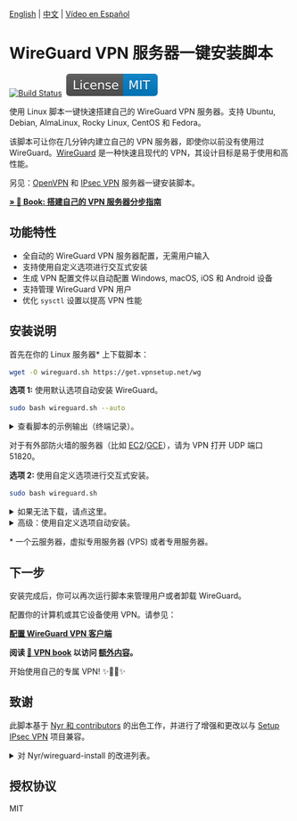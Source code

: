 [English](README.md) | [中文](README-zh.md) | [Vídeo en Español](https://www.youtube.com/watch?v=99qtaJU2E2k)

# WireGuard VPN 服务器一键安装脚本

[![Build Status](https://github.com/hwdsl2/wireguard-install/actions/workflows/main.yml/badge.svg)](https://github.com/hwdsl2/wireguard-install/actions/workflows/main.yml) &nbsp;[![License: MIT](docs/images/license.svg)](https://opensource.org/licenses/MIT)

使用 Linux 脚本一键快速搭建自己的 WireGuard VPN 服务器。支持 Ubuntu, Debian, AlmaLinux, Rocky Linux, CentOS 和 Fedora。

该脚本可让你在几分钟内建立自己的 VPN 服务器，即使你以前没有使用过 WireGuard。[WireGuard](https://www.wireguard.com) 是一种快速且现代的 VPN，其设计目标是易于使用和高性能。

另见：[OpenVPN](https://github.com/hwdsl2/openvpn-install/blob/master/README-zh.md) 和 [IPsec VPN](https://github.com/hwdsl2/setup-ipsec-vpn/blob/master/README-zh.md) 服务器一键安装脚本。

**[&raquo; :book: Book: 搭建自己的 VPN 服务器分步指南](https://books2read.com/vpnguidezh)**

## 功能特性

- 全自动的 WireGuard VPN 服务器配置，无需用户输入
- 支持使用自定义选项进行交互式安装
- 生成 VPN 配置文件以自动配置 Windows, macOS, iOS 和 Android 设备
- 支持管理 WireGuard VPN 用户
- 优化 `sysctl` 设置以提高 VPN 性能

## 安装说明

首先在你的 Linux 服务器\* 上下载脚本：

```bash
wget -O wireguard.sh https://get.vpnsetup.net/wg
```

**选项 1:** 使用默认选项自动安装 WireGuard。

```bash
sudo bash wireguard.sh --auto
```

<details>
<summary>
查看脚本的示例输出（终端记录）。
</summary>

**注：** 此终端记录仅用于演示目的。

<p align="center"><img src="docs/images/demo1.svg"></p>
</details>

对于有外部防火墙的服务器（比如 [EC2](https://docs.aws.amazon.com/AWSEC2/latest/UserGuide/ec2-security-groups.html)/[GCE](https://cloud.google.com/vpc/docs/firewalls)），请为 VPN 打开 UDP 端口 51820。

**选项 2:** 使用自定义选项进行交互式安装。

```bash
sudo bash wireguard.sh
```

<details>
<summary>
如果无法下载，请点这里。
</summary>

你也可以使用 `curl` 下载：

```bash
curl -fL -o wireguard.sh https://get.vpnsetup.net/wg
```

然后按照上面的说明安装。

或者，你也可以使用这些链接：

```bash
https://github.com/hwdsl2/wireguard-install/raw/master/wireguard-install.sh
https://gitlab.com/hwdsl2/wireguard-install/-/raw/master/wireguard-install.sh
```

如果无法下载，打开 [wireguard-install.sh](wireguard-install.sh)，然后点击右边的 `Raw` 按钮。按快捷键 `Ctrl/Cmd+A` 全选，`Ctrl/Cmd+C` 复制，然后粘贴到你喜欢的编辑器。
</details>
<details>
<summary>
高级：使用自定义选项自动安装。
</summary>

高级用户可以使用自定义选项自动安装 WireGuard，方法是提供一个 Bash "here document" 作为安装脚本的输入。此方法还可用于在安装后提供输入以管理用户。

首先，使用自定义选项以交互方式安装 WireGuard，并写下你对脚本的所有输入值。

```bash
sudo bash wireguard.sh
```

如需删除 WireGuard，请再次运行脚本并选择适当的选项。

然后使用你的输入值创建自定义安装命令。例如：

```bash
sudo bash wireguard.sh <<ANSWERS
51820
client
2
y
ANSWERS
```

**注：** 安装选项可能会在脚本的未来版本中发生变化。
</details>

\* 一个云服务器，虚拟专用服务器 (VPS) 或者专用服务器。

## 下一步

安装完成后，你可以再次运行脚本来管理用户或者卸载 WireGuard。

配置你的计算机或其它设备使用 VPN。请参见：

**[配置 WireGuard VPN 客户端](docs/clients-zh.md)**

**阅读 [:book: VPN book](https://books2read.com/vpnzh) 以访问 [额外内容](https://ko-fi.com/post/Support-this-project-and-get-access-to-supporter-o-X8X5FVFZC)。**

开始使用自己的专属 VPN! :sparkles::tada::rocket::sparkles:

## 致谢

此脚本基于 [Nyr 和 contributors](https://github.com/Nyr/wireguard-install) 的出色工作，并进行了增强和更改以与 [Setup IPsec VPN](https://github.com/hwdsl2/setup-ipsec-vpn) 项目兼容。

<details>
<summary>
对 Nyr/wireguard-install 的改进列表。
</summary>

- 改进了与 Setup IPsec VPN 的兼容性
- 改进了脚本的可靠性，用户输入和输出
- 支持使用默认选项自动安装
- 支持列出现有的 VPN 客户端
- 支持为 VPN 客户端自定义 DNS 服务器
- 优化 `sysctl` 设置以提高 VPN 性能
- 使用 `sudo` 时改进了客户端配置文件的创建

...和更多！
</details>

## 授权协议

MIT
